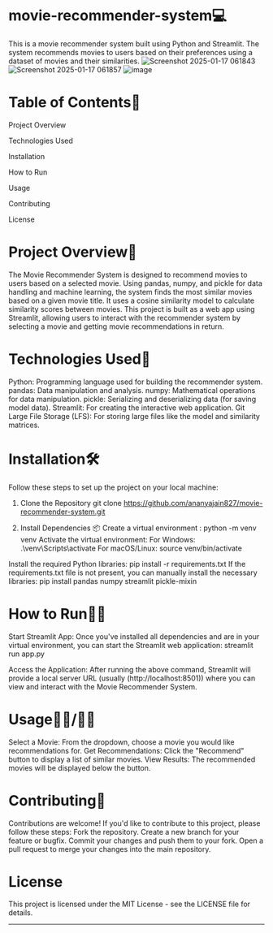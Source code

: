 # movie-recommender-system💻
This is a movie recommender system built using Python and Streamlit. The system recommends movies to users based on their preferences using a dataset of movies and their similarities.
![Screenshot 2025-01-17 061843](https://github.com/user-attachments/assets/08eb5660-1b9d-4f64-8670-fffa990a9d8c)
![Screenshot 2025-01-17 061857](https://github.com/user-attachments/assets/388b3f32-9952-432a-bd59-6662ed3d1a9e)
![image](https://github.com/user-attachments/assetsyy/7f228197-82da-4c77-b07b-51a3a5d72283)

# Table of Contents📜

Project Overview

Technologies Used

Installation

How to Run

Usage

Contributing

License


# Project Overview📜
The Movie Recommender System is designed to recommend movies to users based on a selected movie. Using pandas, numpy, and pickle for data handling and machine learning, the system finds the most similar movies based on a given movie title. It uses a cosine similarity model to calculate similarity scores between movies.
This project is built as a web app using Streamlit, allowing users to interact with the recommender system by selecting a movie and getting movie recommendations in return.

# Technologies Used🔧
Python: Programming language used for building the recommender system.
pandas: Data manipulation and analysis.
numpy: Mathematical operations for data manipulation.
pickle: Serializing and deserializing data (for saving model data).
Streamlit: For creating the interactive web application.
Git Large File Storage (LFS): For storing large files like the model and similarity matrices.


# Installation🛠️
Follow these steps to set up the project on your local machine:
1. Clone the Repository
git clone https://github.com/ananyajain827/movie-recommender-system.git

2. Install Dependencies 📦
Create a virtual environment :
python -m venv venv
Activate the virtual environment:
For Windows:
.\venv\Scripts\activate
For macOS/Linux:
source venv/bin/activate

Install the required Python libraries:
pip install -r requirements.txt
If the requirements.txt file is not present, you can manually install the necessary libraries:
pip install pandas numpy streamlit pickle-mixin


# How to Run🏃‍♀️
Start Streamlit App:
Once you've installed all dependencies and are in your virtual environment, you can start the Streamlit web application:
streamlit run app.py

Access the Application:
After running the above command, Streamlit will provide a local server URL (usually (http://localhost:8501)) where you can view and interact with the Movie Recommender System.


# Usage👨‍💻/👩‍💻
Select a Movie: From the dropdown, choose a movie you would like recommendations for.
Get Recommendations: Click the "Recommend" button to display a list of similar movies.
View Results: The recommended movies will be displayed below the button.


# Contributing🤝
Contributions are welcome! If you'd like to contribute to this project, please follow these steps:
Fork the repository.
Create a new branch for your feature or bugfix.
Commit your changes and push them to your fork.
Open a pull request to merge your changes into the main repository.


# License
This project is licensed under the MIT License - see the LICENSE file for details.

________________________________________________________________________________________________________________________________________________________________






